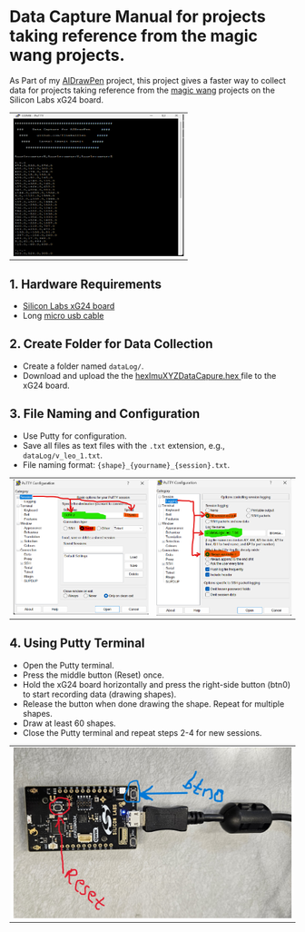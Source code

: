 # Data Capture Manual for projects taking reference from the magic wang projects.
As  Part of my [AIDrawPen](https://github.com/Ijnaka22len/AIDrawPen/) project, this project gives a faster way to collect data for projects taking reference from the [magic wang](https://github.com/tensorflow/tflite-micro/tree/3e190e5389be49c94475e509452bdae245bd4fa6/tensorflow/lite/micro/examples/magic_wand/train) projects on the Silicon Labs xG24 board.
<table>
  <tr>
    <td><img src="dataSample.png" alt="dataSample.png" width="300" height="250"/></td>
  </tr> 
</table>

## 1. Hardware Requirements
- [Silicon Labs xG24 board](https://www.digikey.com/short/9w8nhdc2)
- Long [micro usb cable](https://www.computercablestore.com/usb-20-cable-a-to-micro-mm-15-ft?gad_source=4&gclid=CjwKCAjwp4m0BhBAEiwAsdc4aEzUbsyIQ9IqPUrmsyAAr4gQH0s8XX1ysY9yvKXk7kmwy52SRoNG4RoC5TgQAvD_BwE)

## 2. Create Folder for Data Collection
- Create a folder named `dataLog/`.
- Download and upload the the [hexImuXYZDataCapure.hex
](imuXYZDataCapure/) file to the xG24 board.

## 3. File Naming and Configuration
- Use Putty for configuration.
- Save all files as text files with the `.txt` extension, e.g., `dataLog/v_leo_1.txt`.
- File naming format: `{shape}_{yourname}_{session}.txt`.
<table>
  <tr>
    <td><img src="puttySS1.png" alt="puttySS1.png" width="300"/></td>
    <td><img src="puttySS2.png" alt="puttySS2.png" width="300"/></td>               
  </tr> 
</table>

## 4. Using Putty Terminal
- Open the Putty terminal.
- Press the middle button (Reset) once.
- Hold the xG24 board horizontally and press the right-side button (btn0) to start recording data (drawing shapes).
- Release the button when done drawing the shape. Repeat for multiple shapes.
- Draw at least 60 shapes.
- Close the Putty terminal and repeat steps 2-4 for new sessions.
<table>
  <tr>
    <td><img src="xg24.jpg" alt="xg24.jpg" width="500" /></td>
  </tr> 
</table> 

